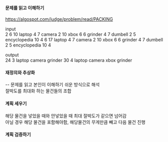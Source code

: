 #### 문제를 읽고 이해하기
https://algospot.com/judge/problem/read/PACKING

input</br>
2
6 10
laptop 4 7
camera 2 10
xbox 6 6
grinder 4 7
dumbell 2 5
encyclopedia 10 4
6 17
laptop 4 7
camera 2 10
xbox 6 6
grinder 4 7
dumbell 2 5
encyclopedia 10 4


output</br>
24 3
laptop
camera
grinder
30 4
laptop
camera
xbox
grinder


#### 재정의와 추상화<br>
-- 문제를 읽고 본인이 이해하기 쉬운 방식으로 해석<br>
절박도를 최대화 하는 물건들의 조합

#### 계획 세우기<br>
해당 물건을 넣었을 때와 안넣었을 때 최대 절박도가 같으면 넘어감<br>
아닐 경우 해당 물건을 포함해야함, 해당물건의 무게만큼 빼고 다음 물건 진행<br>

#### 계획 검증하기
